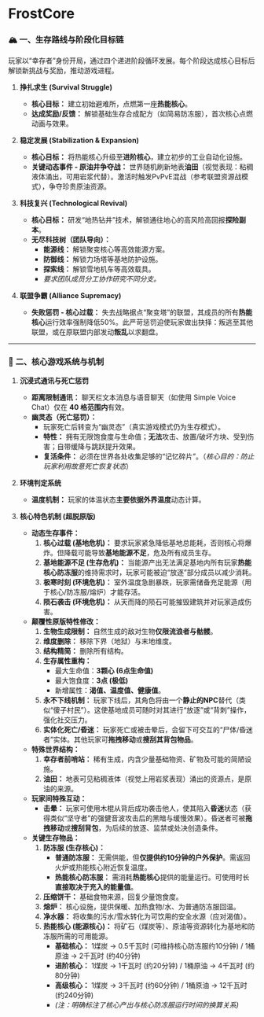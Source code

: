 # FrostCore

### 🏔️ **一、生存路线与阶段化目标链**

玩家以“幸存者”身份开局，通过四个递进阶段循环发展。每个阶段达成核心目标后解锁新挑战与奖励，推动游戏进程。

1.  **挣扎求生 (Survival Struggle)**
    *   **核心目标：** 建立初始避难所，点燃第一座**热能核心**。
    *   **达成奖励/反馈：** 解锁基础生存合成配方（如简易防冻服），首次核心点燃动画与效果。

2.  **稳定发展 (Stabilization & Expansion)**
    *   **核心目标：** 将热能核心升级至**进阶核心**，建立初步的工业自动化设施。
    *   **关键动态事件 - 原油井争夺战：** 世界随机刷新地表**油田**（视觉表现：粘稠液体涌出，可用岩浆代替）。激活时触发PvPvE混战（参考联盟资源战模式），争夺珍贵原油资源。

3.  **科技复兴 (Technological Revival)**
    *   **核心目标：** 研发“地热钻井”技术，解锁通往地心的高风险高回报**探险副本**。
    *   **无尽科技树（团队导向）：**
        *   **能源线：** 解锁聚变核心等高效能源方案。
        *   **防御线：** 解锁力场塔等基地防护设施。
        *   **探索线：** 解锁雪地机车等高效载具。
        *   *要求团队成员分工协作研究不同分支。*

4.  **联盟争霸 (Alliance Supremacy)**
    *   **失败惩罚 - 核心过载：** 失去战略据点“聚变塔”的联盟，其成员的所有**热能核心**运行效率强制降低50%。此严苛惩罚迫使玩家做出抉择：叛逃至其他联盟，或在原联盟内部发动**叛乱**以求翻盘。

---

### 👥 **二、核心游戏系统与机制**

1.  **沉浸式通讯与死亡惩罚**
    *   **距离限制通讯：** 聊天栏文本消息与语音聊天（如使用 Simple Voice Chat）仅在 **40 格范围内**有效。
    *   **幽灵态（死亡惩罚）：**
        *   玩家死亡后转变为“幽灵态”（真实游戏模式仍为生存模式）。
        *   **特性：** 拥有无限饱食度与生命值；**无法**攻击、放置/破坏方块、受到伤害；自带缓降与跳跃提升效果。
        *   **复活条件：** 必须在世界各处收集足够的“记忆碎片”。（*核心目的：防止玩家利用故意死亡恢复状态*）

2.  **环境判定系统**
    *   **温度机制：** 玩家的体温状态**主要依据外界温度**动态计算。

3.  **核心特色机制 (超脱原版)**
    *   **动态生存事件：**
        1.  **核心过载 (基地危机)：** 要求玩家紧急降低基地总能耗，否则核心将爆炸。但降载可能导致**基地能源不足**，危及所有成员生存。
        2.  **基地能源不足 (生存危机)：** 当能源产出无法满足基地内所有玩家**热能核心防冻服**的维持需求时，玩家可能被迫“放逐”部分成员以减少消耗。
        3.  **极寒时刻 (环境危机)：** 室外温度急剧暴跌，玩家需储备充足能源（用于核心/防冻服/熔炉）才能存活。
        4.  **陨石袭击 (环境危机)：** 从天而降的陨石可能摧毁建筑并对玩家造成伤害。
    *   **颠覆性原版特性修改：**
        1.  **生物生成限制：** 自然生成的敌对生物**仅限流浪者与骷髅**。
        2.  **维度删除：** 移除下界（地狱）与末地维度。
        3.  **结构精简：** 删除所有结构。
        4.  **生存属性重构：**
            *   最大生命值：**3颗心 (6点生命值)**
            *   最大饱食度：**3点 (极低)**
            *   新增属性：**渴值、温度值、健康值**。
        5.  **永不下线机制：** 玩家下线后，其角色将由一个**静止的NPC**替代（类似“傻子村民”）。这使基地成员可随时对其进行“放逐”或“背刺”操作，强化社交压力。
        6.  **实体化死亡/昏迷：** 玩家死亡或被击晕后，会留下可交互的“尸体/昏迷者”实体。其他玩家可**拖拽移动**或**搜刮其背包物品**。
    *   **特殊世界结构：**
        1.  **幸存者前哨站：** 稀有生成，内含少量基础物资、矿物及可能的简陋设施。
        2.  **油田：** 地表可见粘稠液体（视觉上用岩浆表现）涌出的资源点，是原油的来源。
    *   **玩家间特殊互动：**
        *   **击晕：** 玩家可使用木棍从背后成功袭击他人，使其陷入**昏迷**状态（获得类似“坚守者”的强健音波攻击后的黑暗与缓慢效果）。昏迷者可被**拖拽移动**或**搜刮背包**，为后续的放逐、监禁或处决创造条件。
    *   **关键生存物品：**
        1.  **防冻服 (生存核心)：**
            *   **普通防冻服：** 无需供能，但**仅提供约10分钟的户外保护**。需返回火炉或热能核心附近恢复温度。
            *   **热能核心防冻服：** 需消耗**热能核心**提供的能量运行。可使用时长**直接取决于充入的能量值**。
        2.  **压缩饼干：** 基础食物来源，回复少量饱食度。
        3.  **熔炉：** 核心设施，提供保暖、加热食物/水、为普通防冻服回温。
        4.  **净水器：** 将收集的污水/雪水转化为可饮用的安全水源（应对渴值）。
        5.  **热能核心 (能源核心)：** 将矿石（煤炭等）、原油等资源转化为基地和防冻服所需的可用能源。
            *   **基础核心：** 1煤炭 → 0.5千瓦时 (可维持核心防冻服约10分钟) / 1桶原油 → 2千瓦时 (约40分钟)
            *   **进阶核心：** 1煤炭 → 1千瓦时 (约20分钟) / 1桶原油 → 4千瓦时 (约80分钟)
            *   **高级核心：** 1煤炭 → 3千瓦时 (约60分钟) / 1桶原油 → 12千瓦时 (约240分钟)
            *   *(注：明确标注了核心产出与核心防冻服运行时间的换算关系)*
